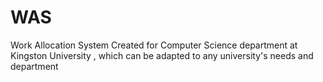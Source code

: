 # WAS
Work Allocation System Created for Computer Science department at Kingston University , which can be adapted to any university's needs and department
